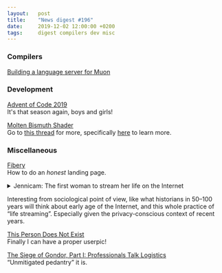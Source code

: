 ```yaml
---
layout:   post
title:    "News digest #196"
date:     2019-12-02 12:00:00 +0200
tags:     digest compilers dev misc
---
```


### Compilers

[Building a language server for Muon](https://nickmqb.github.io/2019/11/24/building-a-language-server-for-muon.html)

### Development

[Advent of Code 2019](https://adventofcode.com/)<br/>
It's that season again, boys and girls!

[Molten Bismuth Shader](https://www.shadertoy.com/view/WdVXWy)<br/>
Go to [this thread](https://news.ycombinator.com/item?id=21658301) for more, specifically [here](https://news.ycombinator.com/item?id=21660023) to learn more.

### Miscellaneous

[Fibery](https://fibery.io/anxiety)<br/>
How to do an _honest_ landing page.

<details>
  <summary>Jennicam: The first woman to stream her life on the Internet</summary>
  <a href="https://www.bbc.com/news/magazine-37681006">BBC story</a> from 2016 that started this binge.<br/>
  <a href="https://en.wikipedia.org/wiki/Jennifer_Ringley">Wikipedia article</a>.

  Some coverage at the time:
  <ul>
    <li><a href="https://www.latimes.com/archives/la-xpm-1997-oct-01-ls-37894-story.html">Jenni, Jenni, Jenni: A Life Laid Bare on the Computer Screen</a> (1997)</li>
    <li><a href="https://www.washingtoncitypaper.com/news/article/13013765/voyeur-eyes-only">Voyeur Eyes Only: Jennifer Ringley's real-time web of life</a> (1997)</li>
    <li><a href="http://edition.cnn.com/SHOWBIZ/Movies/9903/26/jennicam/">'Ed' of the Internet: JenniCAM going strong after three years</a> (1999)</li>
  </ul>

  Also, <a href="https://www.imdb.com/title/tt0498329/">this movie</a> and <a href="https://www.utopiatv.nl/live">this TV program</a>.</br>
  Now, a punchline: Jennifer did this <em>24 year ago</em>.
</details>

Interesting from sociological point of view, like what historians in 50–100 years will think about early age of the Internet, and this whole practice of “life streaming”. Especially given the privacy-conscious context of recent years.

[This Person Does Not Exist](https://thispersondoesnotexist.com/)<br/>
Finally I can have a proper userpic!

[The Siege of Gondor, Part I: Professionals Talk Logistics](https://acoup.blog/2019/05/10/collections-the-siege-of-gondor/)<br/>
“Unmitigated pedantry” it is.
